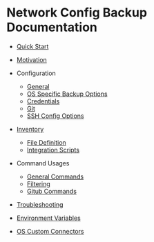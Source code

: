 # Network Config Backup Documentation

* [Quick Start](QuickStart.md)

* [Motivation](motivation.md)

* Configuration
  * [General](configuration-file.md)
  * [OS Specific Backup Options](config-ospec.md)
  * [Credentials](config-credentials.md)
  * [Git](config-vcs-git.md)
  * [SSH Config Options](config-ssh-options.md)
  
* [Inventory](inventory.md)
  * [File Definition](inventory.md#inventory-file)
  * [Integration Scripts](configuration-file.md#inventory-scripts)

* Command Usages  
  * [General Commands](commands.md)
  * [Filtering](usage-filtering.md)
  * [Gitub Commands](usage-vcs.md)

* [Troubleshooting](troubleshooting.md)

* [Environment Variables](environment_variables.md)

* [OS Custom Connectors](custom-connectors.md)  
